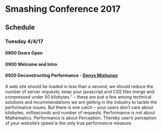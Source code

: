 # Smashing Conference 2017

## Schedule

### Tuesday 4/4/17
#### 0800 Doors Open
#### 0900 Welcome and Intro
#### 0920 Deconstructing Performance - [Denys Mishunov](https://smashingconf.com/speakers/denys-mishunov)
A web site should be loaded in less than a second; we should reduce the number of server requests; keep your javascript and CSS files merge and compressed under 50 kilobytes.” – these are just a few among technical solutions and recommendations we are getting in the industry to tackle the performance issues. But there is one catch – your users don’t care about kilobytes, milliseconds and number of requests. Performance is not about Mathematics. 
Performance is about Perception. Thereby user’s perception of your website’s speed is the only true performance measure.
